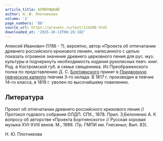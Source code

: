 ```yaml
---
article_title: АЛЯКРИЦКИЙ
author: Н. Ю. Плотникова
volume: '2'
page_numbers: '88'
source_url: https://pravenc.ru/text/114208.html
downloaded_at: '2025-10-13T08:26:18Z'
---
```


Алексей Иванович (1786 - ?), вероятно, автор «Проекта об отпечатании древнего российского крюкового пения», написанного с целью показать огромное значение древнего церковного пения для рус. муз. культуры и подчеркнуть необходимость издания рукописных певч. книг. Род. в Костромской губ. в семье священника. Из Преображенского полка по представлению Д. С. [Бортнянского](https://pravenc.ru/text/Бортнянский.html) принят в [Придворную певческую капеллу](<https://pravenc.ru/text/Придворную певческую капеллу.html>) певчим 3-го оклада. В 1817 г. произведен в певчие 14-го класса, в 1819 г. уволен по высочайшему повелению.

## Литература

Проект об отпечатании древнего российского крюкового пения // Протокол годового собрания ОЛДП. СПб., 1878. Прил. 3;Белоненко А. К вопросу об авторстве «Проекта Бортнянского» // Русская хоровая музыка XVI-XVIII веков. М., 1986. (Тр. ГМПИ им. Гнесиных; Вып. 83).

Н. Ю. Плотникова
